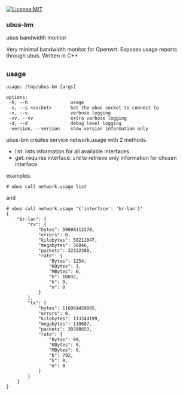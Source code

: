 [![License:MIT](https://img.shields.io/badge/License-MIT-blue?style=plastic)](LICENSE)
### ubus-bm
ubus bandwidth monitor

Very minimal bandwidth monitor for Openwrt.
Exposes usage reports through ubus.
Written in C++

## <sub>usage</sub>
```
usage: /tmp/ubus-bm [args]

options:
 -h, --h                usage
 -s, --s <socket>       Set the ubus socket to connect to
 -v, --v                verbose logging
 -vv, --vv              extra verbose logging
 -d, --d                debug level logging
 -version, --version    show version information only
```

ubus-bm creates service network.usage with 2 methods.

 - list: lists information for all available interfaces
 - get: requires interface: ```ifd``` to retrieve only information for chosen interface

examples:
```
# ubus call network.usage list
```

and

```
# ubus call network.usage "{'interface': 'br-lan'}"
{
	"br-lan": {
		"rx": {
			"bytes": 59608112270,
			"errors": 0,
			"kilobytes": 58211047,
			"megabytes": 56846,
			"packets": 32322388,
			"rate": {
				"Bytes": 1254,
				"KBytes": 1,
				"MBytes": 0,
				"b": 10032,
				"k": 9,
				"m": 0
			}
		},
		"tx": {
			"bytes": 116064459805,
			"errors": 0,
			"kilobytes": 113344199,
			"megabytes": 110687,
			"packets": 30390653,
			"rate": {
				"Bytes": 99,
				"KBytes": 0,
				"MBytes": 0,
				"b": 792,
				"k": 0,
				"m": 0
			}
		}
	}
}
```
